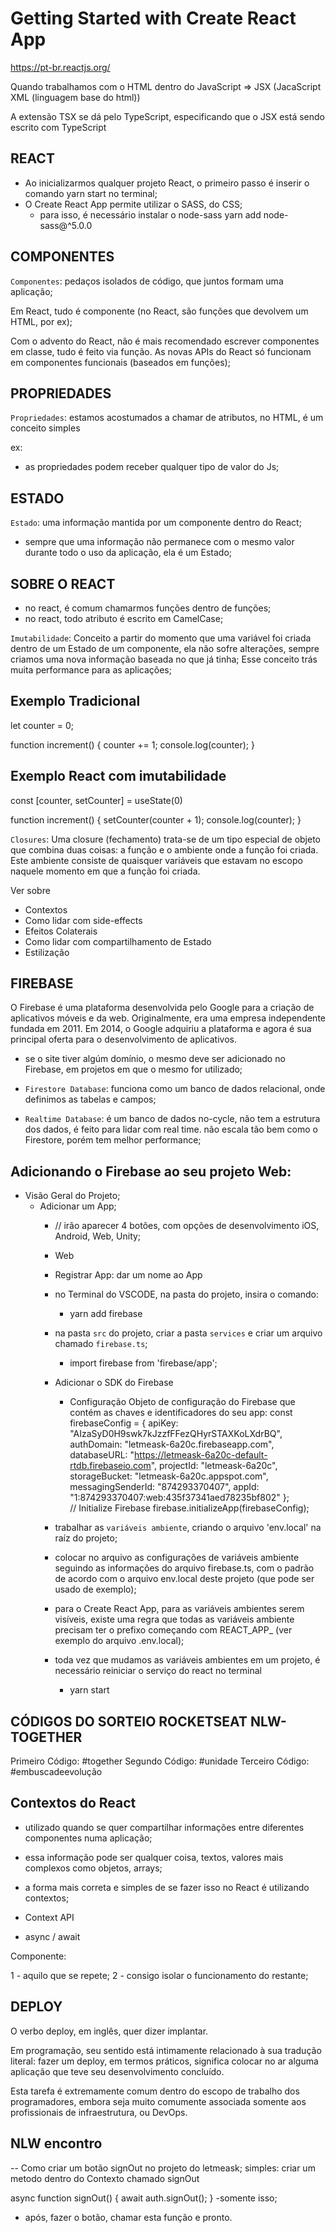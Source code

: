 # Getting Started with Create React App

https://pt-br.reactjs.org/

Quando trabalhamos com o HTML dentro do JavaScript => JSX (JacaScript XML (linguagem base do html)) 

A extensão TSX se dá pelo TypeScript, especificando que o JSX está sendo escrito com TypeScript

## REACT

- Ao inicializarmos qualquer projeto React, o primeiro passo é inserir o comando yarn start no terminal;
- O Create React App permite utilizar o SASS, do CSS;
  - para isso, é necessário instalar o node-sass
    yarn add node-sass@^5.0.0

## COMPONENTES ##

`Componentes`: pedaços isolados de código, que juntos formam uma aplicação;

Em React, tudo é componente (no React, são funções que devolvem um HTML, por ex); 

Com o advento do React, não é mais recomendado escrever componentes em classe, tudo é feito via função. As novas APIs do React só funcionam em componentes funcionais (baseados em funções);

## PROPRIEDADES ##

`Propriedades`: estamos acostumados a chamar de atributos, no HTML, é um conceito simples

ex:
<div> 
 <a href="" target="_blank"></a>
</div>

- as propriedades podem receber qualquer tipo de valor do Js;

## ESTADO ##

`Estado`: uma informação mantida por um componente dentro do React;

- sempre que uma informação não permanece com o mesmo valor durante todo o uso da aplicação, ela é um Estado;

## SOBRE O REACT ##

- no react, é comum chamarmos funções dentro de funções;
- no react, todo atributo é escrito em CamelCase;

`Imutabilidade`: Conceito a partir do momento que uma variável foi criada dentro de um Estado de um componente, ela não sofre alterações, sempre criamos uma nova informação baseada no que já tinha; Esse conceito trás muita performance para as aplicações;

  ## Exemplo Tradicional
  let counter = 0;

  function increment() {
    counter += 1;
    console.log(counter);
  }

  ## Exemplo React com imutabilidade
  const [counter, setCounter] = useState(0)

  function increment() {
    setCounter(counter + 1);
    console.log(counter);
  }

`Closures`: Uma closure (fechamento) trata-se de um tipo especial de objeto que combina duas coisas: a função e o ambiente onde a função foi criada. Este ambiente consiste de quaisquer variáveis que estavam no escopo naquele momento em que a função foi criada.

Ver sobre

  - Contextos
  - Como lidar com side-effects
  - Efeitos Colaterais
  - Como lidar com compartilhamento de Estado
  - Estilização

## FIREBASE

O Firebase é uma plataforma desenvolvida pelo Google para a criação de aplicativos móveis e da web. Originalmente, era uma empresa independente fundada em 2011. Em 2014, o Google adquiriu a plataforma e agora é sua principal oferta para o desenvolvimento de aplicativos.

- se o site tiver algúm domínio, o mesmo deve ser adicionado no Firebase, em projetos em que o mesmo for utilizado;

- ``Firestore Database``: funciona como um banco de dados relacional, onde definimos as tabelas e campos;
- ``Realtime Database``: é um banco de dados no-cycle, não tem a estrutura dos dados, é feito para lidar com real time. não escala tão bem como o Firestore, porém tem melhor performance;

## Adicionando o Firebase ao seu projeto Web:

- Visão Geral do Projeto;
  - Adicionar um App;
    - // irão aparecer 4 botões, com opções de desenvolvimento iOS, Android, Web, Unity;
    - Web
    - Registrar App: dar um nome ao App
    - no Terminal do VSCODE, na pasta do projeto, insira o comando: 
      - yarn add firebase
    - na pasta `src` do projeto, criar a pasta `services` e criar um arquivo chamado `firebase.ts`;
      - import firebase from 'firebase/app';
    - Adicionar o SDK do Firebase
      - Configuração
      Objeto de configuração do Firebase que contém as chaves e identificadores do seu app:
        const firebaseConfig = {
        apiKey: "AIzaSyD0H9swk7kJzzfFFezQHyrSTAXKoLXdrBQ",
        authDomain: "letmeask-6a20c.firebaseapp.com",
        databaseURL: "https://letmeask-6a20c-default-rtdb.firebaseio.com",
        projectId: "letmeask-6a20c",
        storageBucket: "letmeask-6a20c.appspot.com",
        messagingSenderId: "874293370407",
        appId: "1:874293370407:web:435f37341aed78235bf802"
        };  
            // Initialize Firebase
            firebase.initializeApp(firebaseConfig);
          </script>

    - trabalhar as ``variáveis ambiente``, criando o arquivo 'env.local' na raíz do projeto;
    - colocar no arquivo as configurações de variáveis ambiente seguindo as informações do arquivo firebase.ts, com o padrão de acordo com o arquivo env.local deste projeto (que pode ser usado de exemplo);

    - para o Create React App, para as variáveis ambientes serem visíveis, existe uma regra que todas as variáveis ambiente precisam ter o prefixo começando com REACT_APP_ (ver exemplo do arquivo .env.local);

    - toda vez que mudamos as variáveis ambientes em um projeto, é necessário reiniciar o serviço do react no terminal
      - yarn start
      

## CÓDIGOS DO SORTEIO ROCKETSEAT NLW-TOGETHER

Primeiro Código: #together
Segundo Código: #unidade
Terceiro Código: #embuscadeevolução

## Contextos do React

- utilizado quando se quer compartilhar informações entre diferentes componentes numa aplicação;
- essa informação pode ser qualquer coisa, textos, valores mais complexos como objetos, arrays;
- a forma mais correta e simples de se fazer isso no React é utilizando contextos;

- Context API
- async / await

Componente:

1 - aquilo que se repete;
2 - consigo isolar o funcionamento do restante;

## DEPLOY

O verbo deploy, em inglês, quer dizer implantar.

Em programação, seu sentido está intimamente relacionado à sua tradução literal: fazer um deploy, em termos práticos, significa colocar no ar alguma aplicação que teve seu desenvolvimento concluído.

Esta tarefa é extremamente comum dentro do escopo de trabalho dos programadores, embora seja muito comumente associada somente aos profissionais de infraestrutura, ou DevOps.

## NLW encontro

-- Como criar um botão signOut no projeto do letmeask;
simples:
  criar um metodo dentro do Contexto chamado signOut

  async function signOut() {
    await auth.signOut();
  }
  -somente isso;
  - após, fazer o botão, chamar esta função e pronto.

